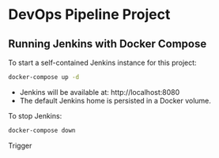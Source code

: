# DevOps Pipeline Project

## Running Jenkins with Docker Compose

To start a self-contained Jenkins instance for this project:

```bash
docker-compose up -d
```

- Jenkins will be available at: http://localhost:8080
- The default Jenkins home is persisted in a Docker volume.

To stop Jenkins:

```bash
docker-compose down
```

Trigger
